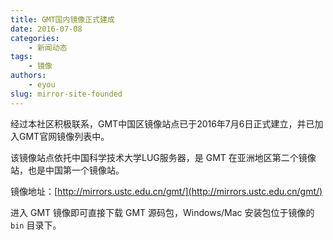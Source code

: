 ```yaml
---
title: GMT国内镜像正式建成
date: 2016-07-08
categories:
    - 新闻动态
tags:
    - 镜像
authors:
    - eyou
slug: mirror-site-founded
---
```


经过本社区积极联系，GMT中国区镜像站点已于2016年7月6日正式建立，并已加入GMT官网镜像列表中。

该镜像站点依托中国科学技术大学LUG服务器，是 GMT 在亚洲地区第二个镜像站，也是中国第一个镜像站。

镜像地址：[http://mirrors.ustc.edu.cn/gmt/](http://mirrors.ustc.edu.cn/gmt/)

进入 GMT 镜像即可直接下载 GMT 源码包，Windows/Mac 安装包位于镜像的 `bin` 目录下。

